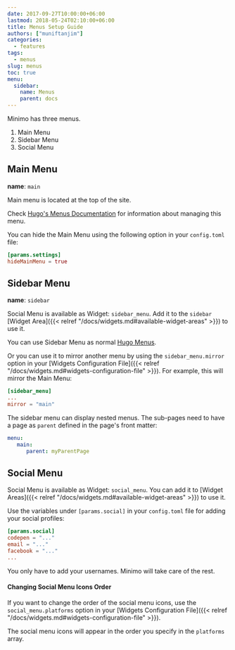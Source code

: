 ```yaml
---
date: 2017-09-27T10:00:00+06:00
lastmod: 2018-05-24T02:10:00+06:00
title: Menus Setup Guide
authors: ["muniftanjim"]
categories:
  - features
tags:
  - menus
slug: menus
toc: true
menu:
  sidebar:
    name: Menus
    parent: docs
---
```

Minimo has three menus.

1. Main Menu
2. Sidebar Menu
3. Social Menu

## Main Menu

**name**: `main`

Main menu is located at the top of the site.

Check [Hugo's Menus Documentation](https://gohugo.io/content-management/menus/) for information about managing this menu.

You can hide the Main Menu using the following option in your `config.toml` file:

```toml
[params.settings]
hideMainMenu = true
```

## Sidebar Menu

**name**: `sidebar`

Social Menu is available as Widget: `sidebar_menu`. Add it to the `sidebar` [Widget Area]({{< relref "/docs/widgets.md#available-widget-areas" >}}) to use it.

You can use Sidebar Menu as normal [Hugo Menus](https://gohugo.io/content-management/menus/).

Or you can use it to mirror another menu by using the `sidebar_menu.mirror` option in your [Widgets Configuration File]({{< relref "/docs/widgets.md#widgets-configuration-file" >}}). For example, this will mirror the Main Menu:

```toml
[sidebar_menu]
...
mirror = "main"
```

The sidebar menu can display nested menus. The sub-pages need to have a page as `parent` defined in the page's front matter:

```yaml
menu:
   main:
      parent: myParentPage
```

## Social Menu

Social Menu is available as Widget: `social_menu`. You can add it to [Widget Areas]({{< relref "/docs/widgets.md#available-widget-areas" >}}) to use it.

Use the variables under `[params.social]` in your `config.toml` file for adding your social profiles:

```toml
[params.social]
codepen = "..."
email = "..."
facebook = "..."
...
```

You only have to add your usernames. Minimo will take care of the rest.

#### Changing Social Menu Icons Order

If you want to change the order of the social menu icons, use the `social_menu.platforms` option in your [Widgets Configuration File]({{< relref "/docs/widgets.md#widgets-configuration-file" >}}).

The social menu icons will appear in the order you specify in the `platforms` array.
